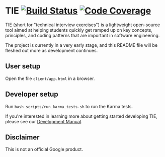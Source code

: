 # TIE [![Build Status](https://api.travis-ci.org/google/tie.svg?branch=master)](https://travis-ci.org/google/tie) [![Code Coverage](https://codecov.io/github/google/tie/coverage.svg?branch=master)](https://codecov.io/github/google/tie/?branch=master)

TIE (short for "technical interview exercises") is a lightweight open-source
tool aimed at helping students quickly get ramped up on key concepts,
principles, and coding patterns that are important in software engineering.

The project is currently in a very early stage, and this README file will be
fleshed out more as development continues.

## User setup

Open the file `client/app.html` in a browser.

## Developer setup

Run `bash scripts/run_karma_tests.sh` to run the Karma tests.

If you're interested in learning more about getting started developing TIE, please see our [Development Manual](DevDoc.md).

## Disclaimer

This is not an official Google product.
